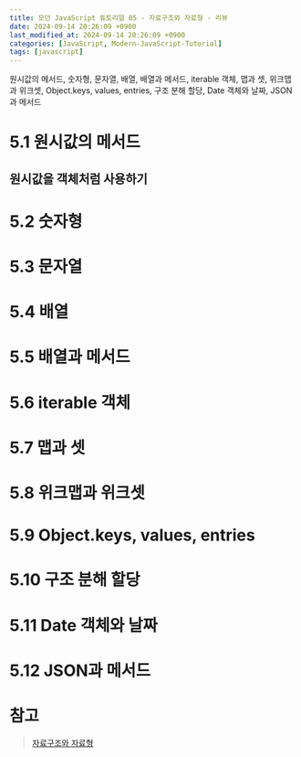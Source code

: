 ```yaml
---
title: 모던 JavaScript 튜토리얼 05 - 자료구조와 자료형 - 리뷰
date: 2024-09-14 20:26:09 +0900
last_modified_at: 2024-09-14 20:26:09 +0900
categories: [JavaScript, Modern-JavaScript-Tutorial]
tags: [javascript]
---
```


원시값의 메서드, 숫자형, 문자열, 배열, 배열과 메서드, iterable 객체, 맵과 셋, 위크맵과 위크셋, Object.keys, values, entries, 구조 분해 할당, Date 객체와 날짜, JSON과 메서드

# 5.1 원시값의 메서드

## 원시값을 객체처럼 사용하기

# 5.2 숫자형

# 5.3 문자열

# 5.4 배열

# 5.5 배열과 메서드

# 5.6 iterable 객체

# 5.7 맵과 셋

# 5.8 위크맵과 위크셋

# 5.9 Object.keys, values, entries

# 5.10 구조 분해 할당

# 5.11 Date 객체와 날짜

# 5.12 JSON과 메서드

# 참고

> [자료구조와 자료형](https://ko.javascript.info/data-types)
